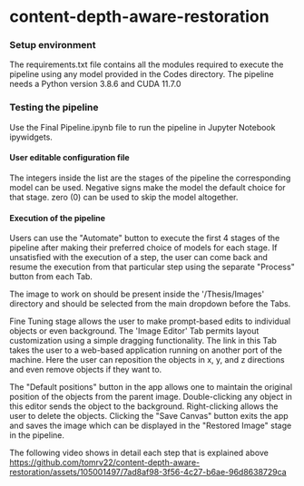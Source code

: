 # content-depth-aware-restoration

### Setup environment
The requirements.txt file contains all the modules required to execute the pipeline using any model provided in the Codes directory. 
The pipeline needs a Python version 3.8.6 and CUDA 11.7.0

### Testing the pipeline
Use the Final Pipeline.ipynb file to run the pipeline in Jupyter Notebook ipywidgets.

#### User editable configuration file
The integers inside the list are the stages of the pipeline the corresponding model can be used. Negative signs make the model the default choice for that stage.
zero (0) can be used to skip the model altogether. 
#### Execution of the pipeline
Users can use the "Automate" button to execute the first 4 stages of the pipeline after making their preferred choice of models for each stage. If unsatisfied with the execution of a step, the user can come back and resume the execution from that particular step using the separate "Process" button from each Tab. 

The image to work on should be present inside the '/Thesis/Images' directory and should be selected from the main dropdown before the Tabs. 

Fine Tuning stage allows the user to make prompt-based edits to individual objects or even background. The 'Image Editor' Tab permits layout customization using a simple dragging functionality. The link in this Tab takes the user to a web-based application running on another port of the machine. Here the user can reposition the objects in x, y, and z directions and even remove objects if they want to.

The "Default positions" button in the app allows one to maintain the original position of the objects from the parent image. Double-clicking any object in this editor sends the object to the background. Right-clicking allows the user to delete the objects. Clicking the "Save Canvas" button exits the app and saves the image which can be displayed in the "Restored Image" stage in the pipeline. 

The following video shows in detail each step that is explained above
https://github.com/tomrv22/content-depth-aware-restoration/assets/105001497/7ad8af98-3f56-4c27-b6ae-96d8638729ca

